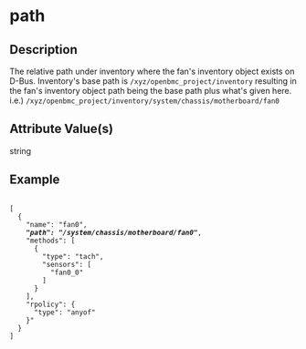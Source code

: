 # path

## Description
The relative path under inventory where the fan's inventory object exists on
D-Bus. Inventory's base path is `/xyz/openbmc_project/inventory` resulting in
the fan's inventory object path being the base path plus what's given here.  
i.e.) `/xyz/openbmc_project/inventory/system/chassis/motherboard/fan0`

## Attribute Value(s)
string

## Example
<pre><code>
[
  {
    "name": "fan0",
    <b><i>"path": "/system/chassis/motherboard/fan0"</i></b>,
    "methods": [
      {
        "type": "tach",
        "sensors": [
          "fan0_0"
        ]
      }
    ],
    "rpolicy": {
      "type": "anyof"
    }"
  }
]
</code></pre>
